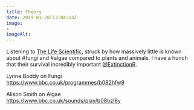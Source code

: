 ```yaml
---
title: Theory
date: 2019-01-28T13:04:13Z
image: 
- 
imageAlt: 
---
```


Listening to [The Life Scientific](https://www.bbc.co.uk/programmes/b015sqc7), struck by how massively little is known about #fungi and #algae compared to plants and animals. I have a hunch that their survival incredibly important [@ExtinctionR](https://mobile.twitter.com/ExtinctionR).

Lynne Boddy on Fungi  
<https://www.bbc.co.uk/programmes/b082hfw9>

Alison Smith on Algae  
<https://www.bbc.co.uk/sounds/play/b08bzl8y>
